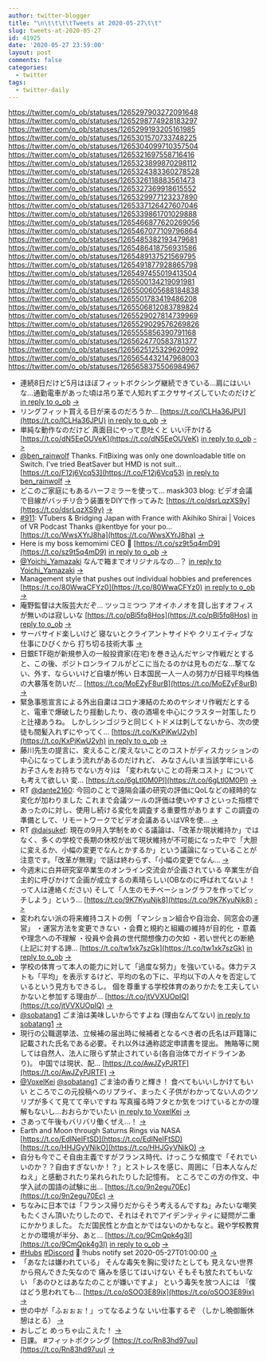 ```yaml
---
author: twitter-blogger
title: "\n\t\t\t\tTweets at 2020-05-27\t\t"
slug: tweets-at-2020-05-27
id: 41925
date: '2020-05-27 23:59:00'
layout: post
comments: false
categories:
  - twitter
tags:
  - twitter-daily
---
```


https://twitter.com/o_ob/statuses/1265297903272091648 https://twitter.com/o_ob/statuses/1265298774928183297 https://twitter.com/o_ob/statuses/1265299193205161985 https://twitter.com/o_ob/statuses/1265301570733748225 https://twitter.com/o_ob/statuses/1265304099710357504 https://twitter.com/o_ob/statuses/1265321697558716416 https://twitter.com/o_ob/statuses/1265323899870298112 https://twitter.com/o_ob/statuses/1265324383360278528 https://twitter.com/o_ob/statuses/1265326118883561473 https://twitter.com/o_ob/statuses/1265327369918615552 https://twitter.com/o_ob/statuses/1265329977123237890 https://twitter.com/o_ob/statuses/1265337126427607046 https://twitter.com/o_ob/statuses/1265339861701029888 https://twitter.com/o_ob/statuses/1265466877620269056 https://twitter.com/o_ob/statuses/1265467077109796864 https://twitter.com/o_ob/statuses/1265485382193479681 https://twitter.com/o_ob/statuses/1265486418756931586 https://twitter.com/o_ob/statuses/1265489137521569795 https://twitter.com/o_ob/statuses/1265491877928865798 https://twitter.com/o_ob/statuses/1265497455019413504 https://twitter.com/o_ob/statuses/1265500134219091981 https://twitter.com/o_ob/statuses/1265500605688184838 https://twitter.com/o_ob/statuses/1265501783419486208 https://twitter.com/o_ob/statuses/1265506812083789824 https://twitter.com/o_ob/statuses/1265529027814739969 https://twitter.com/o_ob/statuses/1265529029576269826 https://twitter.com/o_ob/statuses/1265555856390791168 https://twitter.com/o_ob/statuses/1265624770583781377 https://twitter.com/o_ob/statuses/1265625125329620992 https://twitter.com/o_ob/statuses/1265654432147968003 https://twitter.com/o_ob/statuses/1265658375506984967  

*   連続8日だけど5月はほぼフィットボクシング継続できている…肩にはいいな…通勤電車があった頃は吊り革で人知れずエクササイズしていたのだけど [in reply to o_ob](https://twitter.com/o_ob/statuses/1265295992905019394) [->](https://twitter.com/o_ob/statuses/1265297903272091648)
*   リングフィット買える日が来るのだろうか… [https://t.co/lCLHa36JPU](https://t.co/lCLHa36JPU) [in reply to o_ob](https://twitter.com/o_ob/statuses/1265297903272091648) [->](https://twitter.com/o_ob/statuses/1265298774928183297)
*   単純な動作なのだけど 真面目にやって息吐くと いい汗かける [https://t.co/dN5EeOUVeK](https://t.co/dN5EeOUVeK) [in reply to o_ob](https://twitter.com/o_ob/statuses/1265298774928183297) [->](https://twitter.com/o_ob/statuses/1265299193205161985)
*   [@ben_rainwolf](https://twitter.com/ben_rainwolf) Thanks. FitBixing was only one downloadable title on Switch. I’ve tried BeatSaver but HMD is not suit… [https://t.co/F12j6Vcq53](https://t.co/F12j6Vcq53) [in reply to ben_rainwolf](https://twitter.com/ben_rainwolf/statuses/1265299984003538944) [->](https://twitter.com/o_ob/statuses/1265301570733748225)
*   どこのご家庭にもあるハーフミラーを使って… mask303 blog: ビデオ会議で目線がバッチリ合う装置をDIYで作ってみた [https://t.co/dsrLqzXS9y](https://t.co/dsrLqzXS9y) [->](https://twitter.com/o_ob/statuses/1265304099710357504)
*   [#911](https://twitter.com/search?q=%23911&src=hash): VTubers & Bridging Japan with France with Akihiko Shirai | Voices of VR Podcast Thanks ⁦@kentbye⁩ for your po… [https://t.co/WwsXYrJ8ha](https://t.co/WwsXYrJ8ha) [->](https://twitter.com/o_ob/statuses/1265321697558716416)
*   Here is my boss kemomimi CEO 🥰 [https://t.co/sz9t5q4mD9](https://t.co/sz9t5q4mD9) [in reply to o_ob](https://twitter.com/o_ob/statuses/1265321697558716416) [->](https://twitter.com/o_ob/statuses/1265323899870298112)
*   [@Yoichi_Yamazaki](https://twitter.com/Yoichi_Yamazaki) なんで箱までオリジナルなの…？ [in reply to Yoichi_Yamazaki](https://twitter.com/Yoichi_Yamazaki/statuses/1265184200992231425) [->](https://twitter.com/o_ob/statuses/1265324383360278528)
*   Management style that pushes out individual hobbies and preferences [https://t.co/80WwaCFYz0](https://t.co/80WwaCFYz0) [in reply to o_ob](https://twitter.com/o_ob/statuses/1265323899870298112) [->](https://twitter.com/o_ob/statuses/1265326118883561473)
*   庵野監督は大阪芸大だぞ… ツッコミつつ アオイホノオを貸し出すオフィスが無いのは寂しいな [https://t.co/pBl5fq8Hos](https://t.co/pBl5fq8Hos) [in reply to o_ob](https://twitter.com/o_ob/statuses/1265326118883561473) [->](https://twitter.com/o_ob/statuses/1265327369918615552)
*   サーバサイド楽しいけど 寝ないとクライアントサイドや クリエイティブな仕事にひびくから 打ち切る技術大事 [->](https://twitter.com/o_ob/statuses/1265329977123237890)
*   日銀ETF砲が新規参入の一般投資家(在宅)を巻き込んだヤシマ作戦だとすると、この後、ポジトロンライフルがどこに当たるのかは見ものだな…撃てない、外す、ならいいけど自壊が怖い 日本国民一人一人の努力が日経平均株価の大暴落を防いだ… [https://t.co/MoEZyF8urB](https://t.co/MoEZyF8urB) [->](https://twitter.com/o_ob/statuses/1265337126427607046)
*   緊急事態宣言による外出自粛はコロナ凍結のためのヤシオリ作戦だとすると、電車で爆破したり揺動したり、夜の酒場を中心にクラスター対策したりと辻褄あうね。 しかしシンゴジラと同じくトドメは刺してないから、次の使徒も間髪入れずにやってく… [https://t.co/KxPjKwU2yh](https://t.co/KxPjKwU2yh) [in reply to o_ob](https://twitter.com/o_ob/statuses/1265337126427607046) [->](https://twitter.com/o_ob/statuses/1265339861701029888)
*   藤川先生の提言に、変えること/変えないことのコストがディスカッションの中心になってしまう流れがあるのだけれど、 みなさん(いま当該学年にいるお子さんをお持ちでない方々)は 「変われないことの将来コスト」についても考えて欲しい 変… [https://t.co/6gLtl0M0Pl](https://t.co/6gLtl0M0Pl) [->](https://twitter.com/o_ob/statuses/1265466877620269056)
*   RT [@dante2160](https://twitter.com/dante2160): 今回のことで遠隔会議の研究の評価にQoLなどの経時的な変化が加わりました これまで会議ツールの評価は使いやすさといった指標であったのに対し、使用し続ける変化を調査する重要性があります この調査の準備として、リモートワークでビデオ会議あるいはVRを使… [->](https://twitter.com/o_ob/statuses/1265467077109796864)
*   RT [@daisukef](https://twitter.com/daisukef): 現在の9月入学制をめぐる議論は、「改革か現状維持か」ではなく、多くの学校で長期の休校が出て現状維持が不可能になった中で「大胆に変えるか、小幅の変更でなんとかするか」という議論になっていることが注意です。「改革が無理」で話は終わらず、「小幅の変更でなん… [->](https://twitter.com/o_ob/statuses/1265485382193479681)
*   今週末に白井研究室卒業生のオンライン交流会が企画されている 卒業生が自主的に呼びかけて企画が成立するの素晴らしい(OBなのに呼ばれてないよ！って人は連絡ください) そして「人生のモチベーショングラフを作ってピッチしよう」という… [https://t.co/9K7KyuNjk8](https://t.co/9K7KyuNjk8) [->](https://twitter.com/o_ob/statuses/1265486418756931586)
*   変われない派の将来維持コストの例 「マンション組合や自治会、同窓会の運営」 ・運営方法を変更できない ・会費と規約と組織の維持が目的化 ・意義や理念への不理解 ・役員や会員の世代間想像力の欠如 ・若い世代との断絶(上記に対する諦… [https://t.co/tw1xk7szGk](https://t.co/tw1xk7szGk) [in reply to o_ob](https://twitter.com/o_ob/statuses/1265466877620269056) [->](https://twitter.com/o_ob/statuses/1265489137521569795)
*   学校の体育って本人の能力に対して「過度な努力」を強いている。体力テストも「平均」を表示するけど、平均の名の下に、平均以下の人々を否定しているという見方もできるし。 個を尊重する学校体育のありかたを工夫していかないと参加する理由が… [https://t.co/jtVVXUOpIQ](https://t.co/jtVVXUOpIQ) [->](https://twitter.com/o_ob/statuses/1265491877928865798)
*   [@sobatang1](https://twitter.com/sobatang1) ごま油は美味しいからですよね (理由なんてない) [in reply to sobatang1](https://twitter.com/sobatang1/statuses/1265496981155258370) [->](https://twitter.com/o_ob/statuses/1265497455019413504)
*   現行の公職選挙法、立候補の届出時に候補者となるべき者の氏名は戸籍簿に記載された氏名である必要。それ以外は通称認定申請書を提出。 賄賂等に関しては自然人、法人に限らず禁止されている(各自治体でガイドラインあり)。 中国では現状、配… [https://t.co/AwJZyPJRTF](https://t.co/AwJZyPJRTF) [->](https://twitter.com/o_ob/statuses/1265500134219091981)
*   [@VoxelKei](https://twitter.com/VoxelKei) [@sobatang1](https://twitter.com/sobatang1) ごま油の香りと輝き！ 食べてもいいしかけてもいい ところでこの元投稿へのリプライ、まったく子供がわかってない人のクソリプが多くて見てて辛いですね 写真撮る時フタとか気をつけているとかの理解もないし…おおらかでいたい [in reply to VoxelKei](https://twitter.com/VoxelKei/statuses/1265499185773674499) [->](https://twitter.com/o_ob/statuses/1265500605688184838)
*   さあって午後もバリバリ働くぜえ…！ [->](https://twitter.com/o_ob/statuses/1265501783419486208)
*   Earth and Moon through Saturns Rings via NASA [https://t.co/EdINeIFtSD](https://t.co/EdINeIFtSD) [https://t.co/HHJGyVNikO](https://t.co/HHJGyVNikO) [->](https://twitter.com/o_ob/statuses/1265506812083789824)
*   自分も今でこそ自由主義ですがフランス時代、けっこうな頻度で「それでいいのか？？自由すぎないか！？」とストレスを感じ、周囲に「日本人なんだねえ」と感動されたり呆れられたりした記憶有。 ところでこの方の作文、中学入試の国語の試験に出… [https://t.co/9n2egu70Ec](https://t.co/9n2egu70Ec) [->](https://twitter.com/o_ob/statuses/1265529027814739969)
*   ちなみに日本では「フランス帰りだからそう考えるんですね」みたいな嘲笑もたくさん頂いたりしたので、それはそれでアイデンティティに疑問が二重にかかりました。 ただ国民性とか血とかではないのかもなと。親や学校教育とかの環境が半分、あと… [https://t.co/9CmQpk4g3I](https://t.co/9CmQpk4g3I) [in reply to o_ob](https://twitter.com/o_ob/statuses/1265529027814739969) [->](https://twitter.com/o_ob/statuses/1265529029576269826)
*   [#Hubs](https://twitter.com/search?q=%23Hubs&src=hash) [#Discord](https://twitter.com/search?q=%23Discord&src=hash) 🦆 !hubs notify set 2020-05-27T01:00:00 [->](https://twitter.com/o_ob/statuses/1265555856390791168)
*   「あなたは嫌われている」 そんな毒矢を胸に受けたとしても 見えない世界から飛んできた矢なので 痛みを感じてはいけない そもそも放たれてもいない 「あのひとはあなたのことが嫌いですよ」 という毒矢を放つ人には 『僕はどう思われても… [https://t.co/oSOO3E89ix](https://t.co/oSOO3E89ix) [->](https://twitter.com/o_ob/statuses/1265624770583781377)
*   世の中が「ふぉぉぉ！」ってなるような いい仕事するぞ （しかし晩御飯休憩はとる） [->](https://twitter.com/o_ob/statuses/1265625125329620992)
*   おしごと めっちゃ山こえた！ [->](https://twitter.com/o_ob/statuses/1265654432147968003)
*   日課。 #フィットボクシング [https://t.co/Rn83hd97uu](https://t.co/Rn83hd97uu) [->](https://twitter.com/o_ob/statuses/1265658375506984967)
